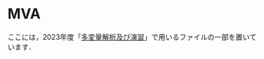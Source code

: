 # MVA

ここには，2023年度「[多変量解析及び演習](https://www-tlab.math.ryukoku.ac.jp/wiki/?MVA/2023)」で用いるファイルの一部を置いています．


